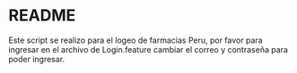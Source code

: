 # README #

Este script se realizo para el logeo de farmacias Peru, por favor para ingresar en el archivo de Login.feature 
cambiar el correo y contraseña para poder ingresar.
